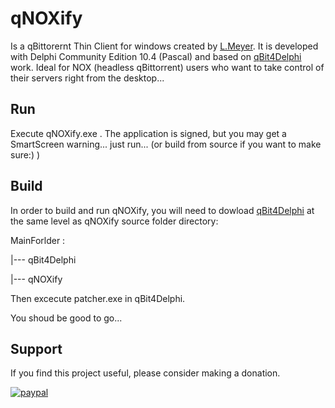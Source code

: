 # qNOXify
Is a qBittorernt Thin Client for windows created by [L.Meyer](qNOXify@ea4d.com). It is developed with Delphi Community Edition 10.4 (Pascal) and based on [qBit4Delphi](https://github.com/bnzbnz/qBit4Delphi) work. Ideal for NOX (headless qBittorrent) users who want to take control of their servers right from the desktop...

## Run
  Execute qNOXify.exe . The application is signed, but you may get a SmartScreen warning... just run... (or build from source if you want to make sure:) )
  
## Build
In order to build and run qNOXify, you will need to dowload [qBit4Delphi](https://github.com/bnzbnz/qBit4Delphi) at the same level as qNOXify source folder directory:

MainForlder :

  |--- qBit4Delphi

  |--- qNOXify

Then excecute patcher.exe in qBit4Delphi.

You shoud be good to go...

## Support
If you find this project useful, please consider making a donation.

[![paypal](https://www.paypalobjects.com/en_US/i/btn/btn_donateCC_LG.gif)](https://www.paypal.com/donate/?hosted_button_id=N8SNLZRR6HEYE)

